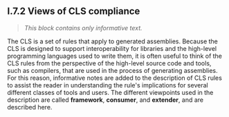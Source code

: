 ## I.7.2 Views of CLS compliance

> _This block contains only informative text._

The CLS is a set of rules that apply to generated assemblies. Because the CLS is designed to support interoperability for libraries and the high-level programming languages used to write them, it is often useful to think of the CLS rules from the perspective of the high-level source code and tools, such as compilers, that are used in the process of generating assemblies. For this reason, informative notes are added to the description of CLS rules to assist the reader in understanding the rule's implications for several different classes of tools and users. The different viewpoints used in the description are called **framework**, **consumer**, and **extender**, and are described here.